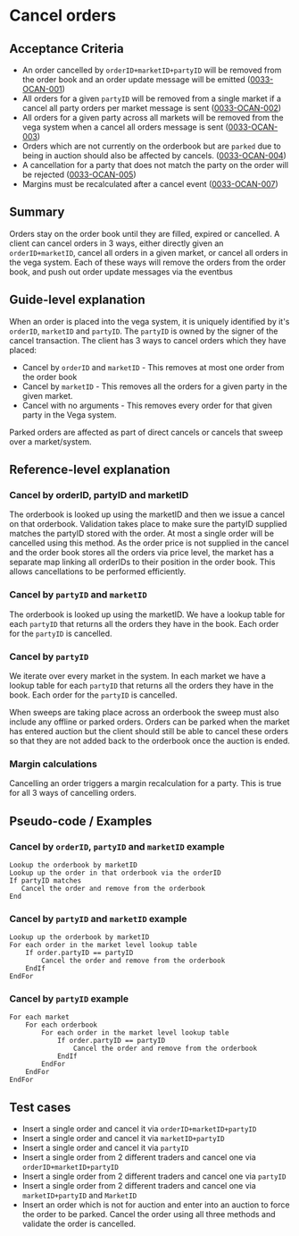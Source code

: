 # Cancel orders

## Acceptance Criteria

- An order cancelled by `orderID+marketID+partyID` will be removed from the order book and an order update message will be emitted (<a name="0033-OCAN-001" href="#0033-OCAN-001">0033-OCAN-001</a>)
- All orders for a given `partyID` will be removed from a single market if a cancel all party orders per market message is sent (<a name="0033-OCAN-002" href="#0033-OCAN-002">0033-OCAN-002</a>)
- All orders for a given party across all markets will be removed from the vega system when a cancel all orders message is sent (<a name="0033-OCAN-003" href="#0033-OCAN-003">0033-OCAN-003</a>)
- Orders which are not currently on the orderbook but are `parked` due to being in auction should also be affected by cancels. (<a name="0033-OCAN-004" href="#0033-OCAN-004">0033-OCAN-004</a>)
- A cancellation for a party that does not match the party on the order will be rejected (<a name="0033-OCAN-005" href="#0033-OCAN-005">0033-OCAN-005</a>)
- Margins must be recalculated after a cancel event (<a name="0033-OCAN-007" href="#0033-OCAN-007">0033-OCAN-007</a>)

## Summary

Orders stay on the order book until they are filled, expired or cancelled. A client can cancel orders in 3 ways, either directly given an `orderID+marketID`, cancel all orders in a given market, or cancel all orders in the vega system. Each of these ways will remove the orders from the order book, and push out order update messages via the eventbus

## Guide-level explanation

When an order is placed into the vega system, it is uniquely identified by it's `orderID`, `marketID` and `partyID`. The `partyID` is owned by the signer of the cancel transaction. The client has 3 ways to cancel orders which they have placed:

- Cancel by `orderID` and `marketID` - This removes at most one order from the order book
- Cancel by `marketID` - This removes all the orders for a given party in the given market.
- Cancel with no arguments - This removes every order for that given party in the Vega system.

Parked orders are affected as part of direct cancels or cancels that sweep over a market/system.

## Reference-level explanation

### Cancel by orderID, partyID and marketID

The orderbook is looked up using the marketID and then we issue a cancel on that orderbook. Validation takes place to make sure the partyID supplied matches the partyID stored with the order. At most a single order will be cancelled using this method. As the order price is not supplied in the cancel and the order book stores all the orders via price level, the market has a separate map linking all orderIDs to their position in the order book. This allows cancellations to be performed efficiently.

### Cancel by `partyID` and `marketID`

The orderbook is looked up using the marketID. We have a lookup table for each `partyID` that returns all the orders they have in the book. Each order for the `partyID` is cancelled.

### Cancel by `partyID`

We iterate over every market in the system. In each market we have a lookup table for each `partyID` that returns all the orders they have in the book. Each order for the `partyID` is cancelled.

When sweeps are taking place across an orderbook the sweep must also include any offline or parked orders. Orders can be parked when the market has entered auction but the client should still be able to cancel these orders so that they are not added back to the orderbook once the auction is ended.

### Margin calculations

Cancelling an order triggers a margin recalculation for a party. This is true for all 3 ways of cancelling orders.

## Pseudo-code / Examples

### Cancel by `orderID`, `partyID` and `marketID` example

    Lookup the orderbook by marketID
    Lookup up the order in that orderbook via the orderID
    If partyID matches
       Cancel the order and remove from the orderbook
    End

### Cancel by `partyID` and `marketID` example

    Lookup up the orderbook by marketID
    For each order in the market level lookup table
        If order.partyID == partyID
            Cancel the order and remove from the orderbook
        EndIf
    EndFor

### Cancel by `partyID` example

    For each market
        For each orderbook
            For each order in the market level lookup table
                If order.partyID == partyID
                    Cancel the order and remove from the orderbook
                EndIf
            EndFor
        EndFor
    EndFor


## Test cases

- Insert a single order and cancel it via `orderID+marketID+partyID`
- Insert a single order and cancel it via `marketID+partyID`
- Insert a single order and cancel it via `partyID`
- Insert a single order from 2 different traders and cancel one via `orderID+marketID+partyID`
- Insert a single order from 2 different traders and cancel one via `partyID`
- Insert a single order from 2 different traders and cancel one via `marketID+partyID` and `MarketID`
- Insert an order which is not for auction and enter into an auction to force the order to be parked. Cancel the order using all three methods and validate the order is cancelled.
